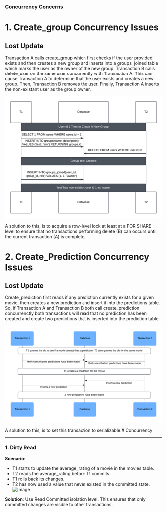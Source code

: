 ### Concurrency Concerns

# 1. Create_group Concurrency Issues

## Lost Update

Transaction A calls create_group which first checks if the user provided exists and then creates a new group and inserts into a groups_joined table which marks the user as the owner of the new group. Transaction B calls delete_user on the same user concurrently with Transaction A. This can cause Transaction A to determine that the user exists and creates a new group. Then, Transaction B removes the user. Finally, Transaction A inserts the non-existant user as the group owner. 

![image](https://github.com/TylerNP/365MM-/blob/main/images/ownerless_group_concurrency_diagram.png)

A solution to this, is to acquire a row-level lock at least at a FOR SHARE level to ensure that no transactions performing delete (B) can occurs until the current transaction (A) is complete. 

# 2. Create_Prediction Concurrency Issues

## Lost Update

Create_prediction first reads if any prediction currently exists for a given movie, then creates a new prediction and insert it into the predictions table. So, if Transaction A and Transaction B both call create_prediction concurrenctly both transactions will read that no prediction has been created and create two predictions that is inserted into the prediction table. 

![iamge](https://github.com/TylerNP/365MM-/blob/main/images/CSC%20365_%20Template%20Sequence%20diagram.png)

A solution to this, is to set this transaction to serializable.# Concurrency

---
### 1. Dirty Read ###
**Scenario**:
* T1 starts to update the average_rating of a movie in the movies table.
* T2 reads the average_rating before T1 commits.
* T1 rolls back its changes.
* T2 has now used a value that never existed in the committed state.
![image](https://github.com/user-attachments/assets/30102c1c-a69d-4804-b48d-f0352e485866)

**Solution**: Use Read Committed isolation level. This ensures that only committed changes are visible to other transactions.
